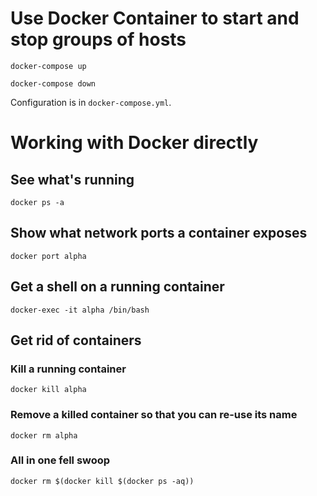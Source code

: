 # Use Docker Container to start and stop groups of hosts

`docker-compose up`

`docker-compose down`

Configuration is in `docker-compose.yml`.


# Working with Docker directly

## See what's running
`docker ps -a`

## Show what network ports a container exposes
`docker port alpha`

## Get a shell on a running container
`docker-exec -it alpha /bin/bash`

## Get rid of containers
### Kill a running container
`docker kill alpha`

### Remove a killed container so that you can re-use its name
`docker rm alpha`

### All in one fell swoop
`docker rm $(docker kill $(docker ps -aq))`
